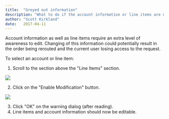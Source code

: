 ```yaml
---
title:  "Greyed out information"
description: "What to do if the account information or line items are not editable (grayed out)."
author: "Scott Kirkland"
date:   2017-04-11
---
```


Account information as well as line items require an extra level of awareness to edit. Changing of this information could potentially result in the order being rerouted and the current user losing access to the request.

To select an account or line item:

1. Scroll to the section above the "Line Items" section.

![](https://i.embed.ly/1/image?url=http%3A%2F%2Fucdavis.github.io%2FPurchasing%2Fimages%2Ffaq%2Fenablemod1.JPG&key=afea23f29e5a4f63bd166897e3dc72df)

2. Click on the "Enable Modification" button.

![](https://i.embed.ly/1/image?url=http%3A%2F%2Fucdavis.github.io%2FPurchasing%2Fimages%2Ffaq%2Fenablemod2.JPG&key=afea23f29e5a4f63bd166897e3dc72df)

3. Click "OK" on the warning dialog (after reading).
4. Line items and account information should now be editable.
